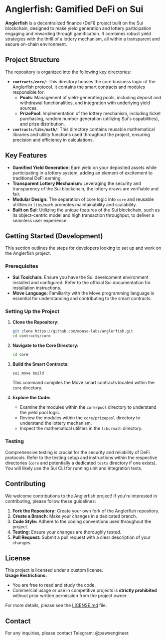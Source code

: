 # Anglerfish: Gamified DeFi on Sui

**Anglerfish** is a decentralized finance (DeFi) project built on the Sui blockchain, designed to make yield generation and lottery participation engaging and rewarding through gamification. It combines robust yield strategies with the thrill of a lottery mechanism, all within a transparent and secure on-chain environment.

## Project Structure

The repository is organized into the following key directories:

- **`contracts/core/`**: This directory houses the core business logic of the Anglerfish protocol. It contains the smart contracts and modules responsible for:
  - **Pools**: Management of yield-generating pools, including deposit and withdrawal functionalities, and integration with underlying yield sources.
  - **PrizePool**: Implementation of the lottery mechanism, including ticket purchasing, random number generation (utilizing Sui's capabilities), and prize distribution.
- **`contracts/libs/math/`**: This directory contains reusable mathematical libraries and utility functions used throughout the project, ensuring precision and efficiency in calculations.

## Key Features

- **Gamified Yield Generation:** Earn yield on your deposited assets while participating in a lottery system, adding an element of excitement to traditional DeFi earning.
- **Transparent Lottery Mechanism:** Leveraging the security and transparency of the Sui blockchain, the lottery draws are verifiable and fair.
- **Modular Design:** The separation of core logic into `core` and reusable utilities in `libs/math` promotes maintainability and scalability.
- **Built on Sui:** Utilizing the unique features of the Sui blockchain, such as its object-centric model and high transaction throughput, to deliver a seamless user experience.

## Getting Started (Development)

This section outlines the steps for developers looking to set up and work on the Anglerfish project.

### Prerequisites

- **Sui Toolchain:** Ensure you have the Sui development environment installed and configured. Refer to the official Sui documentation for installation instructions.
- **Move Language:** Familiarity with the Move programming language is essential for understanding and contributing to the smart contracts.

### Setting Up the Project

1.  **Clone the Repository:**

    ```bash
    git clone https://github.com/moose-labs/anglerfish.git
    cd contracts/core
    ```

2.  **Navigate to the Core Directory:**

    ```bash
    cd core
    ```

3.  **Build the Smart Contracts:**

    ```bash
    sui move build
    ```

    This command compiles the Move smart contracts located within the `core` directory.

4.  **Explore the Code:**
    - Examine the modules within the `core/pool` directory to understand the yield pool logic.
    - Review the modules within the `core/prizepool` directory to understand the lottery mechanism.
    - Inspect the mathematical utilities in the `libs/math` directory.

### Testing

Comprehensive testing is crucial for the security and reliability of DeFi protocols. Refer to the testing setup and instructions within the respective directories (`core` and potentially a dedicated `tests` directory if one exists). You will likely use the Sui CLI for running unit and integration tests.

## Contributing

We welcome contributions to the Anglerfish project! If you're interested in contributing, please follow these guidelines:

1.  **Fork the Repository:** Create your own fork of the Anglerfish repository.
2.  **Create a Branch:** Make your changes in a dedicated branch.
3.  **Code Style:** Adhere to the coding conventions used throughout the project.
4.  **Testing:** Ensure your changes are thoroughly tested.
5.  **Pull Request:** Submit a pull request with a clear description of your changes.

## License

This project is licensed under a custom license.  
**Usage Restrictions:**

- You are free to read and study the code.
- Commercial usage or use in competitive projects is **strictly prohibited** without prior written permission from the project owner.

For more details, please see the [LICENSE.md](./LICENSE.md) file.

## Contact

For any inquiries, please contact Telegram: @pawsengineer.
